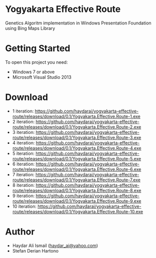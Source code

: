 # Yogyakarta Effective Route
Genetics Algoritm implementation in Windows Presentation Foundation using Bing Maps Library

# Getting Started
To open this project you need:
- Windows 7 or above
- Microsoft Visual Studio 2013

# Download
- 1 iteration: https://github.com/haydarai/yogyakarta-effective-route/releases/download/0.1/Yogyakarta.Effective.Route-1.exe
- 2 iteration: https://github.com/haydarai/yogyakarta-effective-route/releases/download/0.1/Yogyakarta.Effective.Route-2.exe
- 3 iteration: https://github.com/haydarai/yogyakarta-effective-route/releases/download/0.1/Yogyakarta.Effective.Route-3.exe
- 4 iteration: https://github.com/haydarai/yogyakarta-effective-route/releases/download/0.1/Yogyakarta.Effective.Route-4.exe
- 5 iteration: https://github.com/haydarai/yogyakarta-effective-route/releases/download/0.1/Yogyakarta.Effective.Route-5.exe
- 6 iteration: https://github.com/haydarai/yogyakarta-effective-route/releases/download/0.1/Yogyakarta.Effective.Route-6.exe
- 7 iteration: https://github.com/haydarai/yogyakarta-effective-route/releases/download/0.1/Yogyakarta.Effective.Route-7.exe
- 8 iteration: https://github.com/haydarai/yogyakarta-effective-route/releases/download/0.1/Yogyakarta.Effective.Route-8.exe
- 9 iteration: https://github.com/haydarai/yogyakarta-effective-route/releases/download/0.1/Yogyakarta.Effective.Route-9.exe
- 10 iteration: https://github.com/haydarai/yogyakarta-effective-route/releases/download/0.1/Yogyakarta.Effective.Route-10.exe

# Author
- Haydar Ali Ismail (haydar_ai@yahoo.com)
- Stefan Derian Hartono
